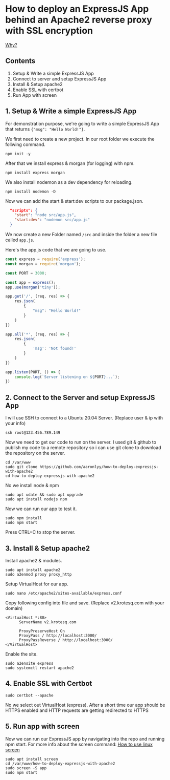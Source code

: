 # How to deploy an ExpressJS App behind an Apache2 reverse proxy with SSL encryption

[Why?](https://medium.com/intrinsic-blog/why-should-i-use-a-reverse-proxy-if-node-js-is-production-ready-5a079408b2ca)

## Contents

1. Setup & Write a simple ExpressJS App
2. Connect to server and setup ExpressJS App
3. Install & Setup apache2
4. Enable SSL with certbot
5. Run App with screen

## 1. Setup & Write a simple ExpressJS App

For demonstration purpose, we're going to write a simple ExpressJS App that returns ```{"msg": "Hello World!"}```.

We first need to create a new project. In our root folder we execute the follwing command.

```
npm init -y
```

After that we install express & morgan (for logging) with npm.

```
npm install express morgan
```

We also install nodemon as a dev dependency for reloading.

```
npm install nodemon -D
```

Now we can add the start & start:dev scripts to our package.json.

```json
  "scripts": {
    "start": "node src/app.js",
    "start:dev": "nodemon src/app.js"
  }
```

We now create a new Folder named ```/src``` and inside the folder a new file called ```app.js```.

Here's the app.js code that we are going to use.

```javascript
const express = require('express');
const morgan = require('morgan');

const PORT = 3000;

const app = express();
app.use(morgan('tiny'));

app.get('/', (req, res) => {
    res.json(
        {
            "msg": "Hello World!"
        }
    )
})

app.all('*', (req, res) => {
    res.json(
        {
            'msg': 'Not found!'
        }
    )
})

app.listen(PORT, () => {
    console.log(`Server listening on ${PORT}...`);
})
```

## 2. Connect to the Server and setup ExpressJS App

I will use SSH to connect to a Ubuntu 20.04 Server. (Replace user & ip with your info)

```
ssh root@123.456.789.149
```

Now we need to get our code to run on the server.
I used git & github to publish my code to a remote repository so i can use git clone to download the repository on the server.

```
cd /var/www
sudo git clone https://github.com/aaronlyy/how-to-deploy-expressjs-with-apache2
cd how-to-deploy-expressjs-with-apache2
```

No we install node & npm

```
sudo apt udate && sudo apt upgrade
sudo apt install nodejs npm
```

Now we can run our app to test it.

```
sudo npm install
sudo npm start
```

Press CTRL+C to stop the server.

## 3. Install & Setup apache2

Install apache2 & modules.

```
sudo apt install apache2
sudo a2enmod proxy proxy_http
```

Setup VirtualHost for our app.

```
sudo nano /etc/apache2/sites-available/express.conf
```

Copy following config into file and save. (Replace v2.krotesq.com with your domain)

```
<VirtualHost *:80>
      ServerName v2.krotesq.com
 
      ProxyPreserveHost On
      ProxyPass / http://localhost:3000/
      ProxyPassReverse / http://localhost:3000/
</VirtualHost>
```

Enable the site.

```
sudo a2ensite express
sudo systemctl restart apache2
```

## 4. Enable SSL with Certbot

```
sudo certbot --apache
```

No we select out VirtualHost (express).
After a short time our app should be HTTPS enabled and HTTP requests are getting redirected to HTTPS

## 5. Run app with screen

Now we can run our ExpressJS app by navigating into the repo and running npm start.
For more info about the screen command: [How to use linux screen](https://linuxize.com/post/how-to-use-linux-screen/)

```
sudo apt install screen
cd /var/www/how-to-deploy-expressjs-with-apache2
sudo screen -S app
sudo npm start
```

